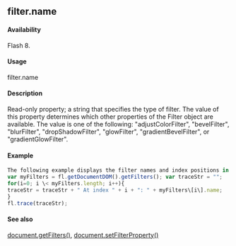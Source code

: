## filter.name

#### Availability

Flash 8.

#### Usage

filter.name

#### Description

Read-only property; a string that specifies the type of filter. The value of this property determines which other properties of the Filter object are available. The value is one of the following: "adjustColorFilter", "bevelFilter", "blurFilter", "dropShadowFilter", "glowFilter", "gradientBevelFilter", or "gradientGlowFilter".

#### Example

```javascript
The following example displays the filter names and index positions in the Output panel:
var myFilters = fl.getDocumentDOM().getFilters(); var traceStr = "";
for(i=0; i \< myFilters.length; i++){
traceStr = traceStr + " At index " + i + ": " + myFilters\[i\].name;
}
fl.trace(traceStr);

```
#### See also

[document.getFilters()](#_bookmark208), [document.setFilterProperty()](#_bookmark289)
